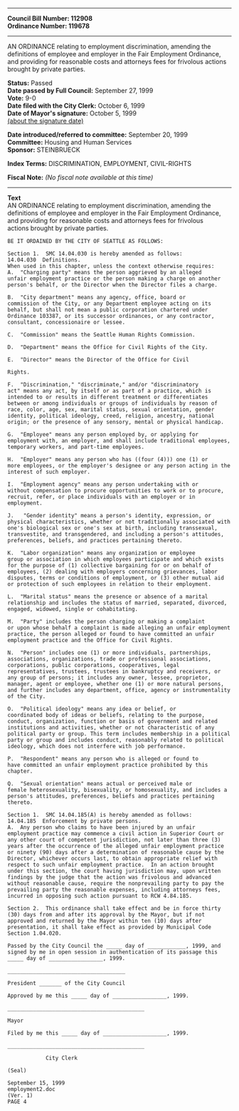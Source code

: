 * * * * *  
  
**Council Bill Number: [](#h0)[](#h2)112908**   
**Ordinance Number: 119678**  
  
* * * * *  
  
AN ORDINANCE relating to employment discrimination, amending the definitions of employee and employer in the Fair Employment Ordinance, and providing for reasonable costs and attorneys fees for frivolous actions brought by private parties.  
  
**Status:** Passed   
**Date passed by Full Council:** September 27, 1999   
**Vote:** 9-0   
**Date filed with the City Clerk:** October 6, 1999   
**Date of Mayor's signature:** October 5, 1999   
[(about the signature date)](/~public/approvaldate.htm)   
  
  
**Date introduced/referred to committee:** September 20, 1999   
**Committee:** Housing and Human Services   
**Sponsor:** STEINBRUECK   
  
**Index Terms:** DISCRIMINATION, EMPLOYMENT, CIVIL-RIGHTS  
  
**Fiscal Note:** *(No fiscal note available at this time)*  
  
* * * * *  
  
**Text**  
    AN ORDINANCE  relating to employment discrimination, amending the  
    definitions of employee and employer in the Fair Employment Ordinance,  
    and providing for reasonable costs and attorneys fees for frivolous  
    actions brought by private parties.  
  
    BE IT ORDAINED BY THE CITY OF SEATTLE AS FOLLOWS:  
  
    Section 1.  SMC 14.04.030 is hereby amended as follows:  
    14.04.030  Definitions.  
    When used in this chapter, unless the context otherwise requires:  
    A.  "Charging party" means the person aggrieved by an alleged  
    unfair employment practice or the person making a charge on another  
    person's behalf, or the Director when the Director files a charge.  
  
    B.  "City department" means any agency, office, board or  
    commission of the City, or any Department employee acting on its  
    behalf, but shall not mean a public corporation chartered under  
    Ordinance 103387, or its successor ordinances, or any contractor,  
    consultant, concessionaire or lessee.  
  
    C.  "Commission" means the Seattle Human Rights Commission.  
  
    D.  "Department" means the Office for Civil Rights of the City.  
  
    E.  "Director" means the Director of the Office for Civil  
  
    Rights.  
  
    F.  "Discrimination," "discriminate," and/or "discriminatory  
    act" means any act, by itself or as part of a practice, which is  
    intended to or results in different treatment or differentiates  
    between or among individuals or groups of individuals by reason of  
    race, color, age, sex, marital status, sexual orientation, gender  
    identity, political ideology, creed, religion, ancestry, national  
    origin; or the presence of any sensory, mental or physical handicap.  
  
    G.  "Employee" means any person employed by, or applying for  
    employment with, an employer, and shall include traditional employees,  
    temporary workers, and part-time employees.  
  
    H.  "Employer" means any person who has ((four (4))) one (1) or  
    more employees, or the employer's designee or any person acting in the  
    interest of such employer.  
  
    I.  "Employment agency" means any person undertaking with or  
    without compensation to procure opportunities to work or to procure,  
    recruit, refer, or place individuals with an employer or in  
    employment.  
  
    J.   "Gender identity" means a person's identity, expression, or  
    physical characteristics, whether or not traditionally associated with  
    one's biological sex or one's sex at birth, including transsexual,  
    transvestite, and transgendered, and including a person's attitudes,  
    preferences, beliefs, and practices pertaining thereto.  
  
    K.  "Labor organization" means any organization or employee  
    group or association in which employees participate and which exists  
    for the purpose of (1) collective bargaining for or on behalf of  
    employees, (2) dealing with employers concerning grievances, labor  
    disputes, terms or conditions of employment, or (3) other mutual aid  
    or protection of such employees in relation to their employment.  
  
    L.  "Marital status" means the presence or absence of a marital  
    relationship and includes the status of married, separated, divorced,  
    engaged, widowed, single or cohabitating.  
  
    M.  "Party" includes the person charging or making a complaint  
    or upon whose behalf a complaint is made alleging an unfair employment  
    practice, the person alleged or found to have committed an unfair  
    employment practice and the Office for Civil Rights.  
  
    N.  "Person" includes one (1) or more individuals, partnerships,  
    associations, organizations, trade or professional associations,  
    corporations, public corporations, cooperatives, legal  
    representatives, trustees, trustees in bankruptcy and receivers, or  
    any group of persons; it includes any owner, lessee, proprietor,  
    manager, agent or employee, whether one (1) or more natural persons,  
    and further includes any department, office, agency or instrumentality  
    of the City.  
  
    O.  "Political ideology" means any idea or belief, or  
    coordinated body of ideas or beliefs, relating to the purpose,  
    conduct, organization, function or basis of government and related  
    institutions and activities, whether or not characteristic of any  
    political party or group. This term includes membership in a political  
    party or group and includes conduct, reasonably related to political  
    ideology, which does not interfere with job performance.  
  
    P.  "Respondent" means any person who is alleged or found to  
    have committed an unfair employment practice prohibited by this  
    chapter.  
  
    Q.  "Sexual orientation" means actual or perceived male or  
    female heterosexuality, bisexuality, or homosexuality, and includes a  
    person's attitudes, preferences, beliefs and practices pertaining  
    thereto.  
  
    Section 1.  SMC 14.04.185(A) is hereby amended as follows:  
    14.04.185  Enforcement by private persons.  
    A.  Any person who claims to have been injured by an unfair  
    employment practice may commence a civil action in Superior Court or  
    any other court of competent jurisdiction, not later than three (3)  
    years after the occurrence of the alleged unfair employment practice  
    or ninety (90) days after a determination of reasonable cause by the  
    Director, whichever occurs last, to obtain appropriate relief with  
    respect to such unfair employment practice.  In an action brought  
    under this section, the court having jurisdiction may, upon written  
    findings by the judge that the action was frivolous and advanced  
    without reasonable cause, require the nonprevailing party to pay the  
    prevailing party the reasonable expenses, including attorneys fees,  
    incurred in opposing such action pursuant to RCW 4.84.185.  
  
    Section 2.  This ordinance shall take effect and be in force thirty  
    (30) days from and after its approval by the Mayor, but if not  
    approved and returned by the Mayor within ten (10) days after  
    presentation, it shall take effect as provided by Municipal Code  
    Section 1.04.020.  
  
    Passed by the City Council the _____ day of ____________, 1999, and  
    signed by me in open session in authentication of its passage this  
    _____ day of _________________, 1999.  
  
    _____________________________________  
  
    President _______ of the City Council  
  
    Approved by me this _____ day of _________________, 1999.  
  
    ___________________________________________  
  
    Mayor  
  
    Filed by me this _____ day of ____________________, 1999.  
  
    ___________________________________________  
  
                City Clerk  
  
    (Seal)  
  
    September 15, 1999  
    employment2.doc  
    (Ver. 1)  
    PAGE 4  
